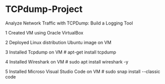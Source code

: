 # TCPdump-Project
Analyze Network Traffic with TCPDump: Build a Logging Tool

1 Created VM using Oracle VirtualBox

2 Deployed Linux distribution Ubuntu image on VM

3 Installed Tcpdump on VM                         # apt-get install tcpdump

4 Installed Wireshark on VM                       # sudo apt install wireshark -y

5 Installed Microso Visual Studio Code on VM      # sudo snap install --classic code

